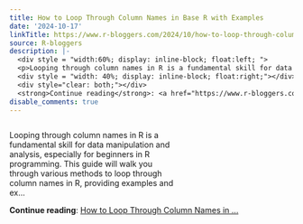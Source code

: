 ```yaml
---
title: How to Loop Through Column Names in Base R with Examples
date: '2024-10-17'
linkTitle: https://www.r-bloggers.com/2024/10/how-to-loop-through-column-names-in-base-r-with-examples/
source: R-bloggers
description: |-
  <div style = "width:60%; display: inline-block; float:left; ">
  <p>Looping through column names in R is a fundamental skill for data manipulation and analysis, especially for beginners in R programming. This guide will walk you through various methods to loop through column names in R, providing examples and ex...</p></div>
  <div style = "width: 40%; display: inline-block; float:right;"></div>
  <div style="clear: both;"></div>
  <strong>Continue reading</strong>: <a href="https://www.r-bloggers.com/2024/10/how-to-loop-through-column-names-in-base-r-with-examples/">How to Loop Through Column Names in ...
disable_comments: true
---
```

<div style = "width:60%; display: inline-block; float:left; ">
<p>Looping through column names in R is a fundamental skill for data manipulation and analysis, especially for beginners in R programming. This guide will walk you through various methods to loop through column names in R, providing examples and ex...</p></div>
<div style = "width: 40%; display: inline-block; float:right;"></div>
<div style="clear: both;"></div>
<strong>Continue reading</strong>: <a href="https://www.r-bloggers.com/2024/10/how-to-loop-through-column-names-in-base-r-with-examples/">How to Loop Through Column Names in ...